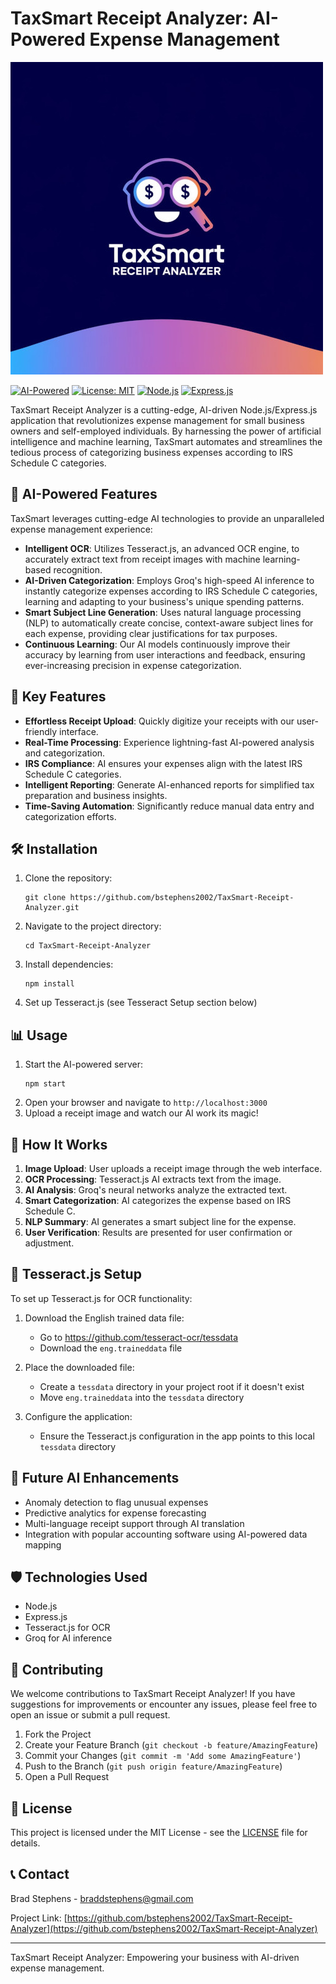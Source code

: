 # TaxSmart Receipt Analyzer: AI-Powered Expense Management

![TaxSmart Logo](assets/TaxSmart.jpg)

[![AI-Powered](https://img.shields.io/badge/AI-Powered-blue.svg)](https://github.com/bstephens2002/TaxSmart-Receipt-Analyzer)
[![License: MIT](https://img.shields.io/badge/License-MIT-yellow.svg)](https://opensource.org/licenses/MIT)
[![Node.js](https://img.shields.io/badge/Node.js-14.x-green.svg)](https://nodejs.org/)
[![Express.js](https://img.shields.io/badge/Express.js-4.x-lightgrey.svg)](https://expressjs.com/)

TaxSmart Receipt Analyzer is a cutting-edge, AI-driven Node.js/Express.js application that revolutionizes expense management for small business owners and self-employed individuals. By harnessing the power of artificial intelligence and machine learning, TaxSmart automates and streamlines the tedious process of categorizing business expenses according to IRS Schedule C categories.

## 🤖 AI-Powered Features

TaxSmart leverages cutting-edge AI technologies to provide an unparalleled expense management experience:

- **Intelligent OCR**: Utilizes Tesseract.js, an advanced OCR engine, to accurately extract text from receipt images with machine learning-based recognition.
- **AI-Driven Categorization**: Employs Groq's high-speed AI inference to instantly categorize expenses according to IRS Schedule C categories, learning and adapting to your business's unique spending patterns.
- **Smart Subject Line Generation**: Uses natural language processing (NLP) to automatically create concise, context-aware subject lines for each expense, providing clear justifications for tax purposes.
- **Continuous Learning**: Our AI models continuously improve their accuracy by learning from user interactions and feedback, ensuring ever-increasing precision in expense categorization.

## 🚀 Key Features

- **Effortless Receipt Upload**: Quickly digitize your receipts with our user-friendly interface.
- **Real-Time Processing**: Experience lightning-fast AI-powered analysis and categorization.
- **IRS Compliance**: AI ensures your expenses align with the latest IRS Schedule C categories.
- **Intelligent Reporting**: Generate AI-enhanced reports for simplified tax preparation and business insights.
- **Time-Saving Automation**: Significantly reduce manual data entry and categorization efforts.

## 🛠️ Installation

1. Clone the repository:
   ```
   git clone https://github.com/bstephens2002/TaxSmart-Receipt-Analyzer.git
   ```
2. Navigate to the project directory:
   ```
   cd TaxSmart-Receipt-Analyzer
   ```
3. Install dependencies:
   ```
   npm install
   ```
4. Set up Tesseract.js (see Tesseract Setup section below)

## 📊 Usage

1. Start the AI-powered server:
   ```
   npm start
   ```
2. Open your browser and navigate to `http://localhost:3000`
3. Upload a receipt image and watch our AI work its magic!

## 🧠 How It Works

1. **Image Upload**: User uploads a receipt image through the web interface.
2. **OCR Processing**: Tesseract.js AI extracts text from the image.
3. **AI Analysis**: Groq's neural networks analyze the extracted text.
4. **Smart Categorization**: AI categorizes the expense based on IRS Schedule C.
5. **NLP Summary**: AI generates a smart subject line for the expense.
6. **User Verification**: Results are presented for user confirmation or adjustment.

## 🔧 Tesseract.js Setup

To set up Tesseract.js for OCR functionality:

1. Download the English trained data file:
   - Go to https://github.com/tesseract-ocr/tessdata
   - Download the `eng.traineddata` file

2. Place the downloaded file:
   - Create a `tessdata` directory in your project root if it doesn't exist
   - Move `eng.traineddata` into the `tessdata` directory

3. Configure the application:
   - Ensure the Tesseract.js configuration in the app points to this local `tessdata` directory

## 🔮 Future AI Enhancements

- Anomaly detection to flag unusual expenses
- Predictive analytics for expense forecasting
- Multi-language receipt support through AI translation
- Integration with popular accounting software using AI-powered data mapping

## 🛡️ Technologies Used

- Node.js
- Express.js
- Tesseract.js for OCR
- Groq for AI inference

## 🤝 Contributing

We welcome contributions to TaxSmart Receipt Analyzer! If you have suggestions for improvements or encounter any issues, please feel free to open an issue or submit a pull request.

1. Fork the Project
2. Create your Feature Branch (`git checkout -b feature/AmazingFeature`)
3. Commit your Changes (`git commit -m 'Add some AmazingFeature'`)
4. Push to the Branch (`git push origin feature/AmazingFeature`)
5. Open a Pull Request

## 📄 License

This project is licensed under the MIT License - see the [LICENSE](LICENSE) file for details.

## 📞 Contact

Brad Stephens - braddstephens@gmail.com

Project Link: [https://github.com/bstephens2002/TaxSmart-Receipt-Analyzer](https://github.com/bstephens2002/TaxSmart-Receipt-Analyzer)

---

TaxSmart Receipt Analyzer: Empowering your business with AI-driven expense management.
